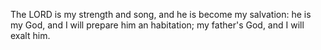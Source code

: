 The LORD is my strength and song, and he is become my salvation: he is my God, and I will prepare him an habitation; my father's God, and I will exalt him.

